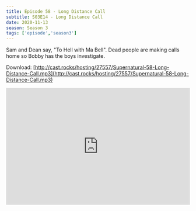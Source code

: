 ```yaml
---
title: Episode 58 - Long Distance Call
subtitle: S03E14 - Long Distance Call
date: 2020-11-13
season: Season 3
tags: ['episode','season3']
---
```


Sam and Dean say, "To Hell with Ma Bell". Dead people are making calls home so Bobby has the boys investigate.

Download: [http://cast.rocks/hosting/27557/Supernatural-58-Long-Distance-Call.mp3](http://cast.rocks/hosting/27557/Supernatural-58-Long-Distance-Call.mp3)

<iframe src="https://cast.rocks/player/27557/Supernatural-58-Long-Distance-Call.mp3?episodeTitle=Episode%2058%20-%20Long%20Distance%20Call&podcastTitle=Couple%20of%20Idjits&episodeDate=November%2013th%2C%202020&imageURL=https%3A%2F%2Fcast.rocks%2Fhosting%2F27557%2Ffeeds%2FCAURZ.jpg" style="border: none; min-height: 265px; max-height: 320px; max-width: 558px; min-width: 270px; width: 100%; height: 100%;" scrollbars="no"></iframe>
